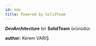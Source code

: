 ```yaml
---
id: mdx
title: Powered by SolidTeam
---
```


***DevArchitecture*** bir **SolidTeam** ürünüdür.

**author:** Kerem VARIŞ